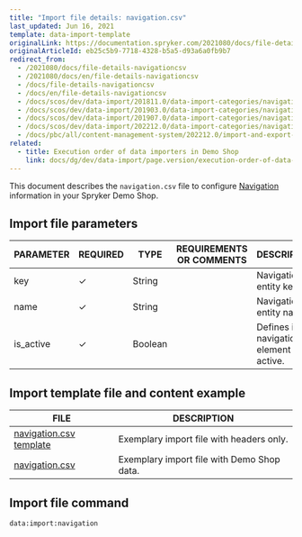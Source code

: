 ```yaml
---
title: "Import file details: navigation.csv"
last_updated: Jun 16, 2021
template: data-import-template
originalLink: https://documentation.spryker.com/2021080/docs/file-details-navigationcsv
originalArticleId: eb25c5b9-7718-4328-b5a5-d93a6a0fb9b7
redirect_from:
  - /2021080/docs/file-details-navigationcsv
  - /2021080/docs/en/file-details-navigationcsv
  - /docs/file-details-navigationcsv
  - /docs/en/file-details-navigationcsv
  - /docs/scos/dev/data-import/201811.0/data-import-categories/navigation-setup/file-details-navigation.csv.html
  - /docs/scos/dev/data-import/201903.0/data-import-categories/navigation-setup/file-details-navigation.csv.html
  - /docs/scos/dev/data-import/201907.0/data-import-categories/navigation-setup/file-details-navigation.csv.html
  - /docs/scos/dev/data-import/202212.0/data-import-categories/navigation-setup/file-details-navigation.csv.html
  - /docs/pbc/all/content-management-system/202212.0/import-and-export-data/file-details-navigation.csv.html
related:
  - title: Execution order of data importers in Demo Shop
    link: docs/dg/dev/data-import/page.version/execution-order-of-data-importers.html
---
```


This document describes the `navigation.csv` file to configure [Navigation](/docs/pbc/all/content-management-system/{{page.version}}/base-shop/navigation-feature-overview.html) information in your Spryker Demo Shop.

## Import file parameters

| PARAMETER | REQUIRED | TYPE | REQUIREMENTS OR COMMENTS | DESCRIPTION |
| --- | --- | --- | --- | --- |
| key | &check; | String |  | Navigation entity key. |
| name | &check; | String |  | Navigation entity name. |
| is_active | &check; | Boolean |  | Defines if the navigation element is active. |

## Import template file and content example

| FILE | DESCRIPTION |
| --- | --- |
| [navigation.csv template](https://spryker.s3.eu-central-1.amazonaws.com/docs/Developer+Guide/Back-End/Data+Manipulation/Data+Ingestion/Data+Import/Data+Import+Categories/Navigation+Setup/Template+navigation.csv) | Exemplary import file with headers only. |
| [navigation.csv](https://spryker.s3.eu-central-1.amazonaws.com/docs/Developer+Guide/Back-End/Data+Manipulation/Data+Ingestion/Data+Import/Data+Import+Categories/Navigation+Setup/navigation.csv) | Exemplary import file with Demo Shop data. |

## Import file command

```bash
data:import:navigation
```
